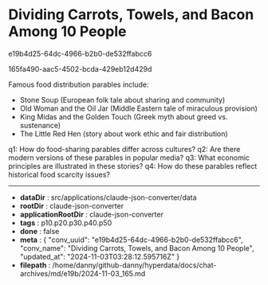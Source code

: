 # Dividing Carrots, Towels, and Bacon Among 10 People

e19b4d25-64dc-4966-b2b0-de532ffabcc6

165fa490-aac5-4502-bcda-429eb12d429d

 Famous food distribution parables include:
- Stone Soup (European folk tale about sharing and community)
- Old Woman and the Oil Jar (Middle Eastern tale of miraculous provision)
- King Midas and the Golden Touch (Greek myth about greed vs. sustenance)
- The Little Red Hen (story about work ethic and fair distribution)

q1: How do food-sharing parables differ across cultures?
q2: Are there modern versions of these parables in popular media?
q3: What economic principles are illustrated in these stories?
q4: How do these parables reflect historical food scarcity issues?

---

* **dataDir** : src/applications/claude-json-converter/data
* **rootDir** : claude-json-converter
* **applicationRootDir** : claude-json-converter
* **tags** : p10.p20.p30.p40.p50
* **done** : false
* **meta** : {
  "conv_uuid": "e19b4d25-64dc-4966-b2b0-de532ffabcc6",
  "conv_name": "Dividing Carrots, Towels, and Bacon Among 10 People",
  "updated_at": "2024-11-03T03:28:12.595716Z"
}
* **filepath** : /home/danny/github-danny/hyperdata/docs/chat-archives/md/e19b/2024-11-03_165.md